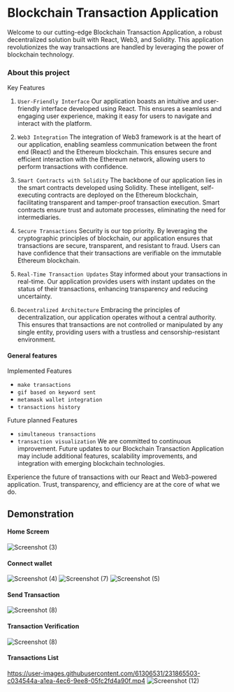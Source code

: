 # Blockchain Transaction Application
Welcome to our cutting-edge Blockchain Transaction Application, a robust decentralized solution built with React, Web3, and Solidity. This application revolutionizes the way transactions are handled by leveraging the power of blockchain technology.


### About this project

Key Features
1. `User-Friendly Interface`
Our application boasts an intuitive and user-friendly interface developed using React. This ensures a seamless and engaging user experience, making it easy for users to navigate and interact with the platform.

2. `Web3 Integration`
The integration of Web3 framework is at the heart of our application, enabling seamless communication between the front end (React) and the Ethereum blockchain. This ensures secure and efficient interaction with the Ethereum network, allowing users to perform transactions with confidence.

3. `Smart Contracts with Solidity`
The backbone of our application lies in the smart contracts developed using Solidity. These intelligent, self-executing contracts are deployed on the Ethereum blockchain, facilitating transparent and tamper-proof transaction execution. Smart contracts ensure trust and automate processes, eliminating the need for intermediaries.

4. `Secure Transactions`
Security is our top priority. By leveraging the cryptographic principles of blockchain, our application ensures that transactions are secure, transparent, and resistant to fraud. Users can have confidence that their transactions are verifiable on the immutable Ethereum blockchain.

5. `Real-Time Transaction Updates`
Stay informed about your transactions in real-time. Our application provides users with instant updates on the status of their transactions, enhancing transparency and reducing uncertainty.

6. `Decentralized Architecture`
Embracing the principles of decentralization, our application operates without a central authority. This ensures that transactions are not controlled or manipulated by any single entity, providing users with a trustless and censorship-resistant environment.

#### General features 
Implemented Features
- `make transactions`
- `gif based on keyword sent`
- `metamask wallet integration`
- `transactions history`

Future planned Features
- `simultaneous transactions`
- `transaction visualization`
We are committed to continuous improvement. Future updates to our Blockchain Transaction Application may include additional features, scalability improvements, and integration with emerging blockchain technologies.

Experience the future of transactions with our React and Web3-powered application. Trust, transparency, and efficiency are at the core of what we do.


## Demonstration

#### Home Screem
![Screenshot (3)](https://github.com/ahmedshihab809/Blockchain-Transaction-Application/assets/57572719/8fce0441-36e8-4316-9ec0-3c38f12b9d26)


#### Connect wallet

![Screenshot (4)](https://github.com/ahmedshihab809/Blockchain-Transaction-Application/assets/57572719/b7de13f0-fa4b-4631-8d10-0864375d8c37)
![Screenshot (7)](https://github.com/ahmedshihab809/Blockchain-Transaction-Application/assets/57572719/2ad40c0a-3719-4419-b16b-09f530000bc9)
![Screenshot (5)](https://github.com/ahmedshihab809/Blockchain-Transaction-Application/assets/57572719/ec0c3b2b-4136-4415-8efa-0b7feb69a669)


#### Send Transaction
![Screenshot (8)](https://github.com/ahmedshihab809/Blockchain-Transaction-Application/assets/57572719/da2aa128-d598-4199-b4b2-bceaf6974f62)

#### Transaction Verification

![Screenshot (8)](https://github.com/ahmedshihab809/Blockchain-Transaction-Application/assets/57572719/ee155a49-6326-43af-945e-075138cc820b)

#### Transactions List

https://user-images.githubusercontent.com/61306531/231865503-c034544a-a1ea-4ec6-9ee8-05fc2fd4a90f.mp4
![Screenshot (12)](https://github.com/ahmedshihab809/Blockchain-Transaction-Application/assets/57572719/eddbe35c-bc66-4a14-9faf-1b351f3ac226)









